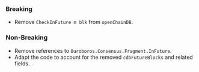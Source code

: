 ### Breaking

- Remove `CheckInFuture m blk` from `openChainDB`.

### Non-Breaking

- Remove references to `Ouroboros.Consensus.Fragment.InFuture`.
- Adapt the code to account for the removed `cdbFutureBlocks` and related fields.

